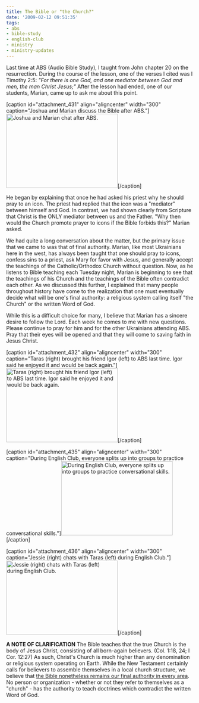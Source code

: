 ```yaml
---
title: The Bible or "the Church?"
date: '2009-02-12 09:51:35'
tags:
- abs
- bible-study
- english-club
- ministry
- ministry-updates
---
```


Last time at ABS (Audio Bible Study), I taught from John chapter 20 on the resurrection. During the course of the lesson, one of the verses I cited was I Timothy 2:5: *"For there is one God, and one mediator between God and men, the man Christ Jesus;"* After the lesson had ended, one of our students, Marian, came up to ask me about this point.

[caption id="attachment_431" align="aligncenter" width="300" caption="Joshua and Marian discuss the Bible after ABS."]<a href="https://s3.amazonaws.com/content.ofreport.com/2009/02/dsc_4871.jpg"><img class="size-medium wp-image-431" title="dsc_4871" src="https://s3.amazonaws.com/content.ofreport.com/2009/02/dsc_4871-300x199.jpg" alt="Joshua and Marian chat after ABS." width="300" height="199" /></a>[/caption]

He began by explaining that once he had asked his priest why he should pray to an icon. The priest had replied that the icon was a "mediator" between himself and God. In contrast, we had shown clearly from Scripture that Christ is the ONLY mediator between us and the Father. "Why then would the Church promote prayer to icons if the Bible forbids this?" Marian asked.

<!--more-->We had quite a long conversation about the matter, but the primary issue that we came to was that of final authority. Marian, like most Ukrainians here in the west, has always been taught that one should pray to icons, confess sins to a priest, ask Mary for favor with Jesus, and generally accept the teachings of the Catholic/Orthodox Church without question. Now, as he listens to Bible teaching each Tuesday night, Marian is beginning to see that the teachings of his Church and the teachings of the Bible often contradict each other. As we discussed this further, I explained that many people throughout history have come to the realization that one must eventually decide what will be one's final authority: a religious system calling itself "the Church" or the written Word of God.

While this is a difficult choice for many, I believe that Marian has a sincere desire to follow the Lord. Each week he comes to me with new questions. Please continue to pray for him and for the other Ukrainians attending ABS. Pray that their eyes will be opened and that they will come to saving faith in Jesus Christ.

[caption id="attachment_432" align="aligncenter" width="300" caption="Taras (right) brought his friend Igor (left) to ABS last time. Igor said he enjoyed it and would be back again."]<a href="https://s3.amazonaws.com/content.ofreport.com/2009/02/dsc_4872.jpg"><img class="size-medium wp-image-432" title="dsc_4872" src="https://s3.amazonaws.com/content.ofreport.com/2009/02/dsc_4872-300x199.jpg" alt="Taras (right) brought his friend Igor (left) to ABS last time. Igor said he enjoyed it and would be back again." width="300" height="199" /></a>[/caption]

[caption id="attachment_435" align="aligncenter" width="300" caption="During English Club, everyone splits up into groups to practice conversational skills."]<a href="https://s3.amazonaws.com/content.ofreport.com/2009/02/dsc_4867.jpg"><img class="size-medium wp-image-435" title="dsc_4867" src="https://s3.amazonaws.com/content.ofreport.com/2009/02/dsc_4867-300x199.jpg" alt="During English Club, everyone splits up into groups to practice conversational skills." width="300" height="199" /></a>[/caption]

[caption id="attachment_436" align="aligncenter" width="300" caption="Jessie (right) chats with Taras (left) during English Club."]<a href="https://s3.amazonaws.com/content.ofreport.com/2009/02/dsc_4863.jpg"><img class="size-medium wp-image-436" title="dsc_4863" src="https://s3.amazonaws.com/content.ofreport.com/2009/02/dsc_4863-300x199.jpg" alt="Jessie (right) chats with Taras (left) during English Club." width="300" height="199" /></a>[/caption]

<strong> A NOTE OF CLARIFICATION</strong>
The Bible teaches that the true Church is the body of Jesus Christ, consisting of all born-again believers. (Col. 1:18, 24; I Cor. 12:27) As such, Christ's Church is much higher than any denomination or religious system operating on Earth. While the New Testament certainly calls for believers to assemble themselves in a local church structure, we believe that <span style="text-decoration: underline;">the Bible nonetheless remains our final authority in every area</span>. No person or organization - whether or not they refer to themselves as a "church" - has the authority to teach doctrines which contradict the written Word of God.
